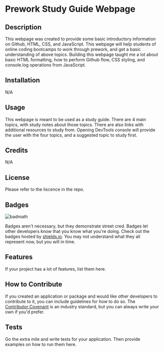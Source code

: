 # Prework Study Guide Webpage

## Description


This webpage was created to provide some basic introductory information on Github, HTML, CSS, and JavaScript. This webpage will help students of online coding bootcamps to work through prework, and get a basic understanding of above topics. Building this webpage taught me a lot about basic HTML formatting, how to perform Github flow, CSS styling, and console.log operations from JavaScript. 

## Installation

N/A

## Usage

This webpage is meant to be used as a study guide. There are 4 main topics, with study notes about those topics. There are also links with additional resources to study from. Opening DevTools console will provide the user with the four topics, and a suggested topic to study first. 

## Credits

N/A

## License

Please refer to the liscence in the repo. 

## Badges

![badmath](https://img.shields.io/github/languages/top/nielsenjared/badmath)

Badges aren't necessary, but they demonstrate street cred. Badges let other developers know that you know what you're doing. Check out the badges hosted by [shields.io](https://shields.io/). You may not understand what they all represent now, but you will in time.

## Features

If your project has a lot of features, list them here.

## How to Contribute

If you created an application or package and would like other developers to contribute to it, you can include guidelines for how to do so. The [Contributor Covenant](https://www.contributor-covenant.org/) is an industry standard, but you can always write your own if you'd prefer.

## Tests

Go the extra mile and write tests for your application. Then provide examples on how to run them here.
